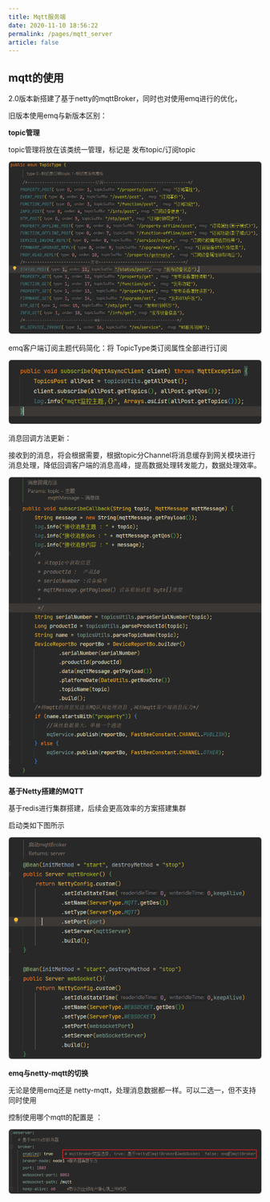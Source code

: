```yaml
---
title: Mqtt服务端
date: 2020-11-10 18:56:22
permalink: /pages/mqtt_server
article: false
---
```


## mqtt的使用

2.0版本新搭建了基于netty的mqttBroker，同时也对使用emq进行的优化，

旧版本使用emq与新版本区别：

**topic管理**

topic管理将放在该类统一管理，标记是 发布topic/订阅topic

<img src="../png/mqtt_server01.png" style="border:1px solid #ccc;border-radius:6px;" />

emq客户端订阅主题代码简化：将 TopicType类订阅属性全部进行订阅

<img src="../png/mqtt_server02.png" style="border:1px solid #ccc;border-radius:6px;" />

消息回调方法更新：

接收到的消息，将会根据需要，根据topic分Channel将消息缓存到网关模块进行消息处理，降低回调客户端的消息高峰，提高数据处理转发能力，数据处理效率。

<img src="../png/mqtt_server03.png" style="border:1px solid #ccc;border-radius:6px;" />

**基于Netty搭建的MQTT**

基于redis进行集群搭建，后续会更高效率的方案搭建集群

启动类如下图所示

<img src="../png/mqtt_server04.png" style="border:1px solid #ccc;border-radius:6px;" />

**emq与netty-mqtt的切换**

无论是使用emq还是 netty-mqtt，处理消息数据都一样。可以二选一，但不支持同时使用

控制使用哪个mqtt的配置是 ：

<img src="../png/mqtt_server05.png" style="border:1px solid #ccc;border-radius:6px;" />